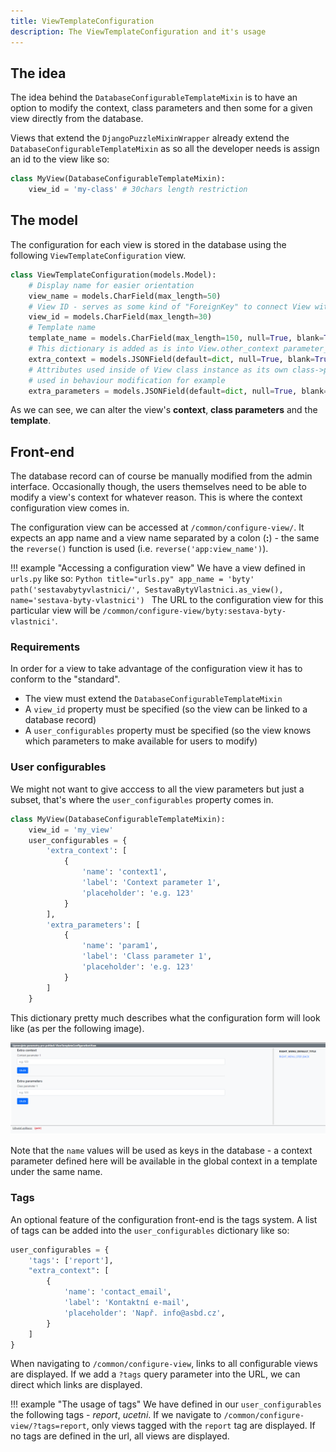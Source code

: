 ```yaml
---
title: ViewTemplateConfiguration
description: The ViewTemplateConfiguration and it's usage
---
```


## The idea

The idea behind the `DatabaseConfigurableTemplateMixin` is to have an option to modify the context, class parameters and then some for a given view directly from the database.

Views that extend the `DjangoPuzzleMixinWrapper` already extend the `DatabaseConfigurableTemplateMixin` as so all the developer needs is assign an id to the view like so:

```Python
class MyView(DatabaseConfigurableTemplateMixin):
    view_id = 'my-class' # 30chars length restriction
```

## The model

The configuration for each view is stored in the database using the following `ViewTemplateConfiguration` view.

```Python
class ViewTemplateConfiguration(models.Model):
    # Display name for easier orientation
    view_name = models.CharField(max_length=50)
    # View ID - serves as some kind of "ForeignKey" to connect View with its DB configuration
    view_id = models.CharField(max_length=30)
    # Template name
    template_name = models.CharField(max_length=150, null=True, blank=True)
    # This dictionary is added as is into View.other_context parameter_name (append operation)
    extra_context = models.JSONField(default=dict, null=True, blank=True)
    # Attributes used inside of View class instance as its own class->parameter_name.paramXYname
    # used in behaviour modification for example
    extra_parameters = models.JSONField(default=dict, null=True, blank=True)
```

As we can see, we can alter the view's **context**, **class parameters** and the **template**.

## Front-end

The database record can of course be manually modified from the admin interface. Occasionally though, the users themselves need to be able to modify a view's context for whatever reason. This is where the context configuration view comes in.

The configuration view can be accessed at `/common/configure-view/`. It expects an app name and a view name separated by a colon (**:**) - the same the `reverse()` function is used (i.e. `reverse('app:view_name')`).

!!! example "Accessing a configuration view"
    We have a view defined in `urls.py` like so:
    ```Python title="urls.py"
    app_name = 'byty'
    path('sestavabytyvlastnici/', SestavaBytyVlastnici.as_view(), name='sestava-byty-vlastnici')
    ```
    The URL to the configuration view for this particular view will be `/common/configure-view/byty:sestava-byty-vlastnici'`.

### Requirements

In order for a view to take advantage of the configuration view it has to conform to the "standard".

- The view must extend the `DatabaseConfigurableTemplateMixin`
- A `view_id` property must be specified (so the view can be linked to a database record)
- A `user_configurables` property must be specified (so the view knows which parameters to make available for users to modify)

### User configurables

We might not want to give acccess to all the view parameters but just a subset, that's where the `user_configurables` property comes in.

```Python
class MyView(DatabaseConfigurableTemplateMixin):
    view_id = 'my_view'
    user_configurables = {
        'extra_context': [
            {
                'name': 'context1',
                'label': 'Context parameter 1',
                'placeholder': 'e.g. 123'
            }
        ],
        'extra_parameters': [
            {
                'name': 'param1',
                'label': 'Class parameter 1',
                'placeholder': 'e.g. 123'
            }
        ]
    }
```

This dictionary pretty much describes what the configuration form will look like (as per the following image). 

![Configuration form](view-template-configuration-form.png)

Note that the `name` values will be used as keys in the database - a context parameter defined here will be available in the global context in a template under the same name.

### Tags

An optional feature of the configuration front-end is the tags system. A list of tags can be added into the `user_configurables` dictionary like so:

```Python
user_configurables = {
    'tags': ['report'],
    "extra_context": [
        {
            'name': 'contact_email',
            'label': 'Kontaktní e-mail',
            'placeholder': 'Např. info@asbd.cz',
        }
    ]
}
```

When navigating to `/common/configure-view`, links to all configurable views are displayed. If we add a `?tags` query parameter into the URL, we can direct which links are displayed.

!!! example "The usage of tags"
    We have defined in our `user_configurables` the following tags - *report*, *ucetni*. If we navigate to `/common/configure-view/?tags=report`, only views tagged with the `report` tag are displayed. If no tags are defined in the url, all views are displayed.